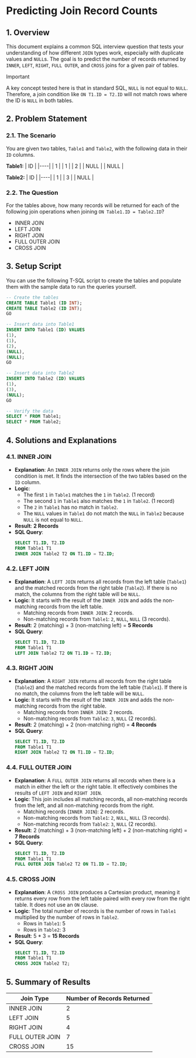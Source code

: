 # Predicting Join Record Counts

## 1. Overview
This document explains a common SQL interview question that tests your understanding of how different `JOIN` types work, especially with duplicate values and `NULL`s. The goal is to predict the number of records returned by `INNER`, `LEFT`, `RIGHT`, `FULL OUTER`, and `CROSS` joins for a given pair of tables.

> [!IMPORTANT]
> A key concept tested here is that in standard SQL, `NULL` is not equal to `NULL`. Therefore, a join condition like `ON T1.ID = T2.ID` will not match rows where the ID is `NULL` in both tables.

## 2. Problem Statement

### 2.1. The Scenario
You are given two tables, `Table1` and `Table2`, with the following data in their `ID` columns.

**Table1:**
| ID |
|----|
| 1  |
| 1  |
| 2  |
| NULL |
| NULL |

**Table2:**
| ID |
|----|
| 1  |
| 3  |
| NULL |

### 2.2. The Question
For the tables above, how many records will be returned for each of the following join operations when joining `ON Table1.ID = Table2.ID`?
-   INNER JOIN
-   LEFT JOIN
-   RIGHT JOIN
-   FULL OUTER JOIN
-   CROSS JOIN

## 3. Setup Script
You can use the following T-SQL script to create the tables and populate them with the sample data to run the queries yourself.

```sql
-- Create the tables
CREATE TABLE Table1 (ID INT);
CREATE TABLE Table2 (ID INT);
GO

-- Insert data into Table1
INSERT INTO Table1 (ID) VALUES
(1),
(1),
(2),
(NULL),
(NULL);
GO

-- Insert data into Table2
INSERT INTO Table2 (ID) VALUES
(1),
(3),
(NULL);
GO

-- Verify the data
SELECT * FROM Table1;
SELECT * FROM Table2;
```

## 4. Solutions and Explanations

### 4.1. INNER JOIN
-   **Explanation**: An `INNER JOIN` returns only the rows where the join condition is met. It finds the intersection of the two tables based on the `ID` column.
-   **Logic**:
    - The first `1` in `Table1` matches the `1` in `Table2`. (1 record)
    - The second `1` in `Table1` also matches the `1` in `Table2`. (1 record)
    - The `2` in `Table1` has no match in `Table2`.
    - The `NULL` values in `Table1` do not match the `NULL` in `Table2` because `NULL` is not equal to `NULL`.
-   **Result**: **2 Records**
-   **SQL Query**:
    ```sql
    SELECT T1.ID, T2.ID
    FROM Table1 T1
    INNER JOIN Table2 T2 ON T1.ID = T2.ID;
    ```

### 4.2. LEFT JOIN
-   **Explanation**: A `LEFT JOIN` returns all records from the left table (`Table1`) and the matched records from the right table (`Table2`). If there is no match, the columns from the right table will be `NULL`.
-   **Logic**: It starts with the result of the `INNER JOIN` and adds the non-matching records from the left table.
    - Matching records from `INNER JOIN`: 2 records.
    - Non-matching records from `Table1`: `2`, `NULL`, `NULL` (3 records).
-   **Result**: 2 (matching) + 3 (non-matching left) = **5 Records**
-   **SQL Query**:
    ```sql
    SELECT T1.ID, T2.ID
    FROM Table1 T1
    LEFT JOIN Table2 T2 ON T1.ID = T2.ID;
    ```

### 4.3. RIGHT JOIN
-   **Explanation**: A `RIGHT JOIN` returns all records from the right table (`Table2`) and the matched records from the left table (`Table1`). If there is no match, the columns from the left table will be `NULL`.
-   **Logic**: It starts with the result of the `INNER JOIN` and adds the non-matching records from the right table.
    - Matching records from `INNER JOIN`: 2 records.
    - Non-matching records from `Table2`: `3`, `NULL` (2 records).
-   **Result**: 2 (matching) + 2 (non-matching right) = **4 Records**
-   **SQL Query**:
    ```sql
    SELECT T1.ID, T2.ID
    FROM Table1 T1
    RIGHT JOIN Table2 T2 ON T1.ID = T2.ID;
    ```

### 4.4. FULL OUTER JOIN
-   **Explanation**: A `FULL OUTER JOIN` returns all records when there is a match in either the left or the right table. It effectively combines the results of `LEFT JOIN` and `RIGHT JOIN`.
-   **Logic**: This join includes all matching records, all non-matching records from the left, and all non-matching records from the right.
    - Matching records (`INNER JOIN`): 2 records.
    - Non-matching records from `Table1`: `2`, `NULL`, `NULL` (3 records).
    - Non-matching records from `Table2`: `3`, `NULL` (2 records).
-   **Result**: 2 (matching) + 3 (non-matching left) + 2 (non-matching right) = **7 Records**
-   **SQL Query**:
    ```sql
    SELECT T1.ID, T2.ID
    FROM Table1 T1
    FULL OUTER JOIN Table2 T2 ON T1.ID = T2.ID;
    ```

### 4.5. CROSS JOIN
-   **Explanation**: A `CROSS JOIN` produces a Cartesian product, meaning it returns every row from the left table paired with every row from the right table. It does not use an `ON` clause.
-   **Logic**: The total number of records is the number of rows in `Table1` multiplied by the number of rows in `Table2`.
    - Rows in `Table1`: 5
    - Rows in `Table2`: 3
-   **Result**: 5 * 3 = **15 Records**
-   **SQL Query**:
    ```sql
    SELECT T1.ID, T2.ID
    FROM Table1 T1
    CROSS JOIN Table2 T2;
    ```

## 5. Summary of Results

| Join Type       | Number of Records Returned |
|-----------------|----------------------------|
| INNER JOIN      | 2                          |
| LEFT JOIN       | 5                          |
| RIGHT JOIN      | 4                          |
| FULL OUTER JOIN | 7                          |
| CROSS JOIN      | 15                         |
